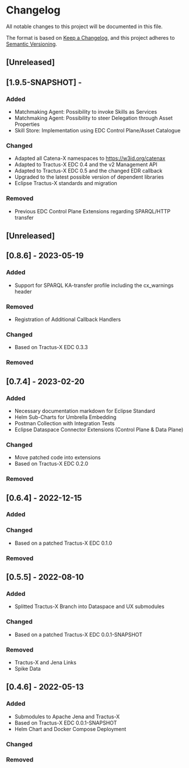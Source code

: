 <!--
 * Copyright (c) 2022,2023 Contributors to the Eclipse Foundation
 *
 * See the NOTICE file(s) distributed with this work for additional
 * information regarding copyright ownership.
 *
 * This program and the accompanying materials are made available under the
 * terms of the Apache License, Version 2.0 which is available at
 * https://www.apache.org/licenses/LICENSE-2.0.
 *
 * Unless required by applicable law or agreed to in writing, software
 * distributed under the License is distributed on an "AS IS" BASIS, WITHOUT
 * WARRANTIES OR CONDITIONS OF ANY KIND, either express or implied. See the
 * License for the specific language governing permissions and limitations
 * under the License.
 *
 * SPDX-License-Identifier: Apache-2.0
-->

# Changelog

All notable changes to this project will be documented in this file.

The format is based on [Keep a Changelog](https://keepachangelog.com/en/1.0.0/),
and this project adheres to [Semantic Versioning](https://semver.org/spec/v2.0.0.html).

## [Unreleased]

## [1.9.5-SNAPSHOT] - 

### Added

- Matchmaking Agent: Possibility to invoke Skills as Services
- Matchmaking Agent: Possibility to steer Delegation through Asset Properties
- Skill Store: Implementation using EDC Control Plane/Asset Catalogue

### Changed

- Adapted all Catena-X namespaces to https://w3id.org/catenax
- Adapted to Tractus-X EDC 0.4 and the v2 Management API
- Adapted to Tractus-X EDC 0.5 and the changed EDR callback
- Upgraded to the latest possible version of dependent libraries
- Eclipse Tractus-X standards and migration

### Removed

- Previous EDC Control Plane Extensions regarding SPARQL/HTTP transfer

## [Unreleased]

## [0.8.6] - 2023-05-19

### Added

- Support for SPARQL KA-transfer profile including the cx_warnings header

### Removed

- Registration of Additional Callback Handlers

### Changed

- Based on Tractus-X EDC 0.3.3

### Removed

## [0.7.4] - 2023-02-20

### Added

- Necessary documentation markdown for Eclipse Standard
- Helm Sub-Charts for Umbrella Embedding
- Postman Collection with Integration Tests
- Eclipse Dataspace Connector Extensions (Control Plane & Data Plane)

### Changed

- Move patched code into extensions
- Based on Tractus-X EDC 0.2.0

### Removed

## [0.6.4] - 2022-12-15

### Added

### Changed

- Based on a patched Tractus-X EDC 0.1.0

### Removed

## [0.5.5] - 2022-08-10

### Added

- Splitted Tractus-X Branch into Dataspace and UX submodules

### Changed

- Based on a patched Tractus-X EDC 0.0.1-SNAPSHOT

### Removed

- Tractus-X and Jena Links
- Spike Data

## [0.4.6] - 2022-05-13

### Added

- Submodules to Apache Jena and Tractus-X
- Based on Tractus-X EDC 0.0.1-SNAPSHOT
- Helm Chart and Docker Compose Deployment

### Changed

### Removed

